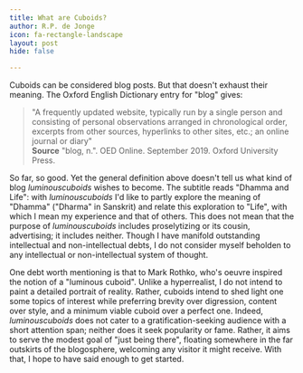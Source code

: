 ```yaml
---
title: What are Cuboids?
author: R.P. de Jonge
icon: fa-rectangle-landscape
layout: post
hide: false

---
```


Cuboids can be considered blog posts. But that doesn't exhaust their meaning. The Oxford English Dictionary entry for "blog" gives:

<blockquote>"A frequently updated website, typically run by a single person and consisting of personal observations arranged in chronological order, excerpts from other sources, hyperlinks to other sites, etc.; an online journal or diary"<br>
<b>Source</b> "blog, n.". OED Online. September 2019. Oxford University Press.
</blockquote>

<p>So far, so good. Yet the general definition above doesn't tell us what kind of blog <i>luminouscuboids</i> wishes to become. The subtitle reads "Dhamma and Life": with <i>luminouscuboids</i> I'd like to partly explore the meaning of "Dhamma" ("Dharma" in Sanskrit) and relate this exploration to "Life", with which I mean my experience and that of others. This does not mean that the purpose of <i>luminouscuboids</i> includes proselytizing or its cousin, advertising; it includes neither. Though I have manifold outstanding intellectual and non-intellectual debts, I do not consider myself beholden to any intellectual or non-intellectual system of thought.</p>

<p>One debt worth mentioning is that to Mark Rothko, who's oeuvre inspired the notion of a "luminous cuboid". Unlike a hyperrealist, I do not intend to paint a detailed portrait of reality. Rather, cuboids intend to shed light one some topics of interest while preferring brevity over digression, content over style, and a minimum viable cuboid over a perfect one. Indeed, <i>luminouscuboids</i> does not cater to a gratification-seeking audience with a short attention span; neither does it seek popularity or fame. Rather, it aims to serve the modest goal of "just being there", floating somewhere in the far outskirts of the blogosphere, welcoming any visitor it might receive. With that, I hope to have said enough to get started.</p>
